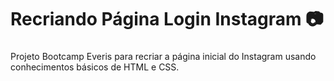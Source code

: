 # Recriando Página Login Instagram :camera:

###  

Projeto Bootcamp Everis para recriar a página inicial do Instagram usando conhecimentos básicos de HTML e CSS.